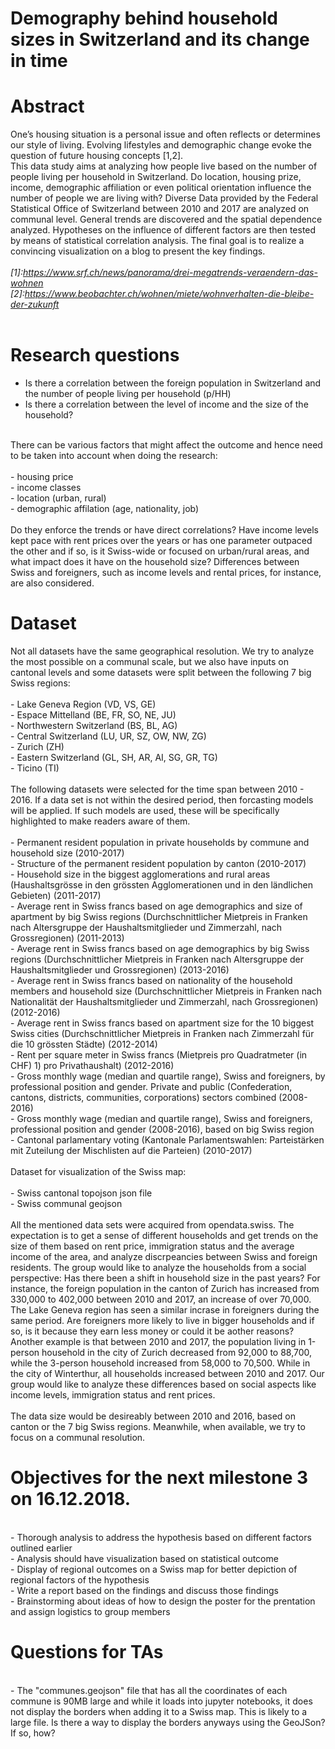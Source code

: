 # Demography behind household sizes in Switzerland and its change in time

# Abstract
One’s housing situation is a personal issue and often reflects or determines our style of living. Evolving lifestyles and demographic change evoke the question of future housing concepts [1,2].
<br />
This data study aims at analyzing how people live based on the number of people living per household in Switzerland. Do location, housing prize, income, demographic affiliation or even political orientation influence the number of people we are living with? Diverse Data provided by the Federal Statistical Office of Switzerland between 2010 and 2017 are analyzed on communal level. General trends are discovered and the spatial dependence analyzed. Hypotheses on the influence of different factors are then tested by means of statistical correlation analysis. The final goal is to realize a convincing visualization on a blog to present the key findings.
<br />
<br />
*[1]:https://www.srf.ch/news/panorama/drei-megatrends-veraendern-das-wohnen*
<br />
*[2]:https://www.beobachter.ch/wohnen/miete/wohnverhalten-die-bleibe-der-zukunft*
<br />
<br />

# Research questions
- Is there a correlation between the foreign population in Switzerland and the number of people living per household (p/HH)
- Is there a correlation between the level of income and the size of the household?
 <br />
There can be various factors that might affect the outcome and hence need to be taken into account when doing the research:
<br />
<br />
    - housing price
    <br />
    - income classes
    <br />
    - location (urban, rural)
    <br />
    - demographic affilation (age, nationality, job)
    <br />
    <br />
Do they enforce the trends or have direct correlations? Have income levels kept pace with rent prices over the years or has one parameter outpaced the other and if so, is it Swiss-wide or focused on urban/rural areas, and what impact does it have on the household size? Differences between Swiss and foreigners, such as income levels and rental prices, for instance, are also considered. 

# Dataset
Not all datasets have the same geographical resolution. We try to analyze the most possible on a communal scale, but we also have inputs on cantonal levels and some datasets were split between the following 7 big Swiss regions:
<br />
<br />
    - Lake Geneva Region (VD, VS, GE)
    <br />
    - Espace Mittelland (BE, FR, SO, NE, JU)
    <br />
    - Northwestern Switzerland (BS, BL, AG)
    <br />
    - Central Switzerland (LU, UR, SZ, OW, NW, ZG)
    <br />
    - Zurich (ZH)
    <br />
    - Eastern Switzerland (GL, SH, AR, AI, SG, GR, TG)
    <br />
    - Ticino (TI)
<br />
<br />
The following datasets were selected for the time span between 2010 - 2016. If a data set is not within the desired period, then forcasting models will be applied. If such models are used, these will be specifically highlighted to make readers aware of them.
<br />
<br />
    - Permanent resident population in private households by commune and household size (2010-2017)
    <br />
    - Structure of the permanent resident population by canton (2010-2017)
    <br />
    - Household size in the biggest agglomerations and rural areas (Haushaltsgrösse in den grössten Agglomerationen und in den ländlichen Gebieten) (2011-2017)
    <br />
    - Average rent in Swiss francs based on age demographics and size of apartment by big Swiss regions (Durchschnittlicher Mietpreis in Franken nach Altersgruppe der Haushaltsmitglieder und Zimmerzahl, nach Grossregionen) (2011-2013)
    <br />
    - Average rent in Swiss francs based on age demographics by big Swiss regions (Durchschnittlicher Mietpreis in Franken nach Altersgruppe der Haushaltsmitglieder und Grossregionen) (2013-2016)
    <br />
    - Average rent in Swiss francs based on nationality of the household members and household size (Durchschnittlicher Mietpreis in Franken nach Nationalität der Haushaltsmitglieder und Zimmerzahl, nach Grossregionen) (2012-2016)
    <br />
    - Average rent in Swiss francs based on apartment size for the 10 biggest Swiss cities (Durchschnittlicher Mietpreis in Franken nach Zimmerzahl für die 10 grössten Städte) (2012-2014)
    <br />
    - Rent per square meter in Swiss francs (Mietpreis pro Quadratmeter (in CHF) 1) pro Privathaushalt) (2012-2016)
    <br />
    - Gross monthly wage (median and quartile range), Swiss and foreigners, by professional position and gender. Private and public (Confederation, cantons, districts, communities, corporations) sectors combined (2008-2016)
    <br />
    - Gross monthly wage (median and quartile range), Swiss and foreigners, professional position and gender (2008-2016), based on big Swiss region
    <br />
    - Cantonal parlamentary voting (Kantonale Parlamentswahlen: Parteistärken mit Zuteilung der Mischlisten auf die Parteien) (2010-2017)
    <br />
    <br />
Dataset for visualization of the Swiss map:
    <br />
    <br />
    - Swiss cantonal topojson json file
    <br />
    - Swiss communal geojson
<br />
<br />
All the mentioned data sets were acquired from opendata.swiss. The expectation is to get a sense of different households and get trends on the size of them based on rent price, immigration status and the average income of the area, and analyze discrpeancies between Swiss and foreign residents. The group would like to analyze the households from a social perspective: Has there been a shift in household size in the past years? For instance, the foreign population in the canton of Zurich has increased from 330,000 to 402,000 between 2010 and 2017, an increase of over 70,000. The Lake Geneva region has seen a similar incrase in foreigners during the same period. Are foreigners more likely to live in bigger households and if so, is it because they earn less money or could it be aother reasons? Another example is that between 2010 and 2017, the population living in 1-person household in the city of Zurich decreased from 92,000 to 88,700, while the 3-person household increased from 58,000 to 70,500. While in the city of Winterthur, all households increased between 2010 and 2017. Our group would like to analyze these differences based on social aspects like income levels, immigration status and rent prices.
<br />
<br />
The data size would be desireably between 2010 and 2016, based on canton or the 7 big Swiss regions. Meanwhile, when available, we try to focus on a communal resolution. 
<br />
# Objectives for the next milestone 3 on 16.12.2018.
<br /> - Thorough analysis to address the hypothesis based on different factors outlined earlier
<br /> - Analysis should have visualization based on statistical outcome 
<br /> - Display of regional outcomes on a Swiss map for better depiction of regional factors of the hypothesis
<br /> - Write a report based on the findings and discuss those findings
<br /> - Brainstorming about ideas of how to design the poster for the prentation and assign logistics to group members 
# Questions for TAs
<br /> - The "communes.geojson" file that has all the coordinates of each commune is 90MB large and while it loads into jupyter notebooks, it does not display the borders when adding it to a Swiss map. This is likely to a large file. Is there a way to display the borders anyways using the GeoJSon? If so, how?
